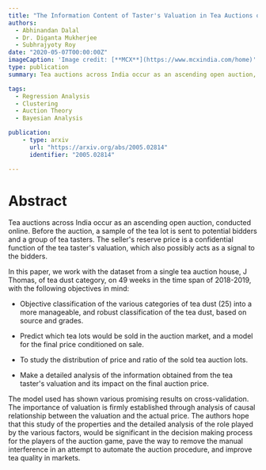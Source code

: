 ```yaml
---
title: "The Information Content of Taster's Valuation in Tea Auctions of India"
authors:
  - Abhinandan Dalal
  - Dr. Diganta Mukherjee
  - Subhrajyoty Roy
date: "2020-05-07T00:00:00Z"
imageCaption: 'Image credit: [**MCX**](https://www.mcxindia.com/home)'
type: publication
summary: Tea auctions across India occur as an ascending open auction, conducted online. Before the auction, a sample of the tea lot is sent to potential bidders and a group of tea tasters. The seller's reserve price is a confidential function of the tea taster's valuation, which also possibly acts as a signal to the bidders.

tags:
  - Regression Analysis
  - Clustering
  - Auction Theory
  - Bayesian Analysis

publication:
    - type: arxiv
      url: "https://arxiv.org/abs/2005.02814"
      identifier: "2005.02814"

---
```


# Abstract

Tea auctions across India occur as an ascending open auction, conducted online. Before the auction, a sample of the tea lot is sent to potential bidders and a group of tea tasters. The seller's reserve price is a confidential function of the tea taster's valuation, which also possibly acts as a signal to the bidders.

In this paper, we work with the dataset from a single tea auction house, J Thomas, of tea dust category, on 49 weeks in the time span of 2018-2019, with the following objectives in mind:

- Objective classification of the various categories of tea dust (25) into a more manageable, and robust classification of the tea dust, based on source and grades.

- Predict which tea lots would be sold in the auction market, and a model for the final price conditioned on sale.
 
- To study the distribution of price and ratio of the sold tea auction lots.

- Make a detailed analysis of the information obtained from the tea taster's valuation and its impact on the final auction price.


The model used has shown various promising results on cross-validation. The importance of valuation is firmly established through analysis of causal relationship between the valuation and the actual price. The authors hope that this study of the properties and the detailed analysis of the role played by the various factors, would be significant in the decision making process for the players of the auction game, pave the way to remove the manual interference in an attempt to automate the auction procedure, and improve tea quality in markets.
